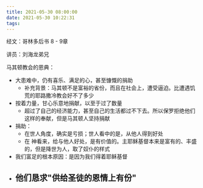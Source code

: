 ```yaml
---
title: 2021-05-30 08:00:00
date: 2021-05-30 10:22:31
tags:
---
```


经文：哥林多后书 8 - 9章

讲员：刘海龙弟兄



马其顿教会的恩典：

- 大患难中，仍有喜乐、满足的心，甚至慷慨的捐助
  - 补充背景：马其顿不是富裕的省份，而且在社会上，遭受逼迫。比遭遇饥荒的耶路撒冷教会好不了多少
- 按着力量，甘心乐意地捐献，以至于过了数量
  - 超过了自己的经济能力，甚至自己的生活都过不下去。所以保罗拒绝他们这样的奉献，但是马其顿人坚持捐献
- 捐助：
  - 在世人角度，确实是亏损；世人看中的是，从他人得到好处
  - 在 神看来，给与他人好处，是有价值的。主耶稣基督本来是富有的、丰盛的，但是降世为人，取了奴仆的样式
- 我们富足的根本原因：是因为我们得着耶稣基督
- 他们恳求"供给圣徒的恩情上有份"
  - 



